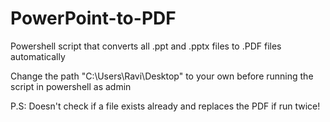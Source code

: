 # PowerPoint-to-PDF
Powershell script that converts all .ppt and .pptx files to .PDF files automatically

Change the path "C:\Users\Ravi\Desktop\" to your own before running the script in powershell as admin

P.S: Doesn't check if a file exists already and replaces the PDF if run twice! 

